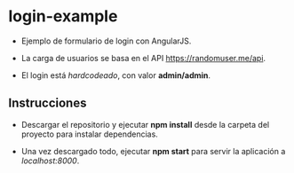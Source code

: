 # login-example

- Ejemplo de formulario de login con AngularJS.

- La carga de usuarios se basa en el API https://randomuser.me/api.

- El login está *hardcodeado*, con valor **admin/admin**.

## Instrucciones

- Descargar el repositorio y ejecutar **npm install** desde la carpeta del proyecto para instalar dependencias.

- Una vez descargado todo, ejecutar **npm start** para servir la aplicación a *localhost:8000*.
